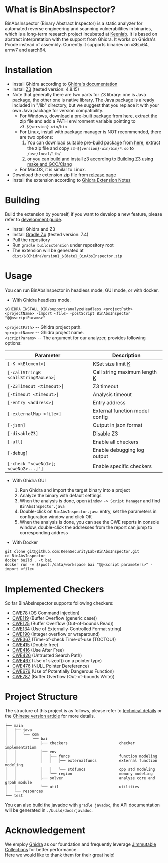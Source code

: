 # What is  BinAbsInspector?

BinAbsInspector (Binary Abstract Inspector) is a static analyzer for automated reverse engineering and scanning vulnerabilities in binaries, which is a long-term research project incubated at [Keenlab](https://keenlab.tencent.com/). It is based on abstract interpretation with the support from Ghidra. It works on Ghidra's Pcode instead of assembly. Currently it supports binaries on x86,x64, armv7 and aarch64. 

# Installation
+ Install Ghidra according to [Ghidra's documentation](https://github.com/NationalSecurityAgency/ghidra#install)
+ Install [Z3](https://github.com/Z3Prover/z3) (tested version: 4.8.15)
+ Note that generally there are two parts for Z3 library: one is Java package, the other one is native library. The Java package is already included in "/lib" directory, but we suggest that you replace it with your own Java package for version compatibility.
  + For Windows, download a pre-built package from [here](https://github.com/Z3Prover/z3/releases), extract the zip file and add a PATH environment variable pointing to `z3-${version}-win/bin`
  + For Linux, install with package manager is NOT recommended, there are two options:
    1. You can download suitable pre-build package from [here](https://github.com/Z3Prover/z3/releases), extract the zip file and copy `z3-${version}-win/bin/*.so` to `/usr/local/lib/`
    2. or you can build and install z3 according to [Building Z3 using make and GCC/Clang](https://github.com/Z3Prover/z3#building-z3-using-make-and-gccclang)
  + For MacOS, it is similar to Linux.
+ Download the extension zip file from [release page](https://github.com/KeenSecurityLab/BinAbsInspector/releases)
+ Install the extension according to [Ghidra Extension Notes](https://ghidra-sre.org/InstallationGuide.html#GhidraExtensionNotes)

# Building
Build the extension by yourself, if you want to develop a new feature, please refer to [development guide](https://github.com/KeenSecurityLab/BinAbsInspector/wiki/Developer-Guide).
+ Install Ghidra and Z3
+ Install [Gradle 7.x](https://gradle.org/releases/) (tested version: 7.4)
+ Pull the repository
+ Run `gradle buildExtension` under repository root
+ The extension will be generated at `dist/${GhidraVersion}_${date}_BinAbsInspector.zip` 

# Usage
You can run BinAbsInspector in headless mode, GUI mode, or with docker.

+ With Ghidra headless mode.
```
$GHIDRA_INSTALL_DIR/support/analyzeHeadless <projectPath> <projectName> -import <file> -postScript BinAbsInspector "@@<scriptParams>"
```
`<projectPath>`   --   Ghidra project path.  
`<projectName>`   --   Ghidra project name.  
`<scriptParams>`  --   The argument for our analyzer, provides following options:

| Parameter                                 | Description                           |
| ----------------------------------------- | --------------------------------------|
| `[-K <kElement>]`                         | KSet size limit [K](https://github.com/KeenSecurityLab/BinAbsInspector/wiki/Technical-Details#kset)             |
| `[-callStringK <callStringMaxLen>]`       | Call string maximum length [K](https://github.com/KeenSecurityLab/BinAbsInspector/wiki/Technical-Details#context)|
| `[-Z3Timeout <timeout>]`                  | Z3 timeout                            |
| `[-timeout <timeout>]`                    | Analysis timeout                      |
| `[-entry <address>]`                      | Entry address                         |
| `[-externalMap <file>]`                   | External function model config        |
| `[-json]`                                 | Output in json format                 |
| `[-disableZ3]`                            | Disable Z3                            |
| `[-all]`                                  | Enable all checkers                   |
| `[-debug]`                                | Enable debugging log output           |
| `[-check "<cweNo1>[;<cweNo2>...]"]`       | Enable specific checkers              |

+ With Ghidra GUI
  1. Run Ghidra and import the target binary into a project
  2. Analyze the binary with default settings
  3. When the analysis is done, open `Window -> Script Manager` and find `BinAbsInspector.java`
  4. Double-click on `BinAbsInspector.java` entry, set the parameters in configuration window and click OK
  5. When the analysis is done, you can see the CWE reports in console window, double-click the addresses from the report can jump to corresponding address

+ With Docker

```shell
git clone git@github.com:KeenSecurityLab/BinAbsInspector.git
cd BinAbsInspector
docker build . -t bai
docker run -v $(pwd):/data/workspace bai "@@<script parameters>" -import <file>
```

# Implemented Checkers
So far BinAbsInspector supports following checkers:

+ [CWE78](https://cwe.mitre.org/data/definitions/78.html)  (OS Command Injection)
+ [CWE119](https://cwe.mitre.org/data/definitions/119.html) (Buffer Overflow (generic case))
+ [CWE125](https://cwe.mitre.org/data/definitions/125.html) (Buffer Overflow (Out-of-bounds Read))
+ [CWE134](https://cwe.mitre.org/data/definitions/134.html) (Use of Externally-Controlled Format string)
+ [CWE190](https://cwe.mitre.org/data/definitions/190.html) (Integer overflow or wraparound)
+ [CWE367](https://cwe.mitre.org/data/definitions/367.html) (Time-of-check Time-of-use (TOCTOU))
+ [CWE415](https://cwe.mitre.org/data/definitions/415.html) (Double free)
+ [CWE416](https://cwe.mitre.org/data/definitions/416.html) (Use After Free)
+ [CWE426](https://cwe.mitre.org/data/definitions/426.html) (Untrusted Search Path)
+ [CWE467](https://cwe.mitre.org/data/definitions/467.html) (Use of sizeof() on a pointer type)
+ [CWE476](https://cwe.mitre.org/data/definitions/476.htmll) (NULL Pointer Dereference)
+ [CWE676](https://cwe.mitre.org/data/definitions/676.html) (Use of Potentially Dangerous Function)
+ [CWE787](https://cwe.mitre.org/data/definitions/787.html) (Buffer Overflow (Out-of-bounds Write))

# Project Structure
The structure of this project is as follows, please refer to [technical details](https://github.com/KeenSecurityLab/BinAbsInspector/wiki/Technical-Details) or the [Chinese version article](https://keenlab.tencent.com/zh/2022/04/20/2022-BinAbsInspector-public-release/) for more details.
```
├── main
│   ├── java
│   │   └── com
│   │       └── bai
│   │           ├── checkers                       checker implementatiom
│   │           ├── env
│   │           │   ├── funcs                      function modeling
│   │           │   │   ├── externalfuncs          external function modeling
│   │           │   │   └── stdfuncs               cpp std modeling
│   │           │   └── region                     memory modeling
│   │           ├── solver                         analyze core and grpah module
│   │           └── util                           utilities
│   └── resources
└── test
```
You can also build the javadoc with `gradle javadoc`, the API documentation will be generated in `./build/docs/javadoc`.

# Acknowledgement
We employ [Ghidra](https://ghidra-sre.org/) as our foundation and frequently leverage [JImmutable Collections](http://brianburton.github.io/java-immutable-collections/) for better performance.  
Here we would like to thank them for their great help!
